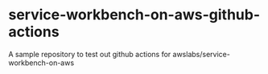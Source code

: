 # service-workbench-on-aws-github-actions
A sample repository to test out github actions for awslabs/service-workbench-on-aws
